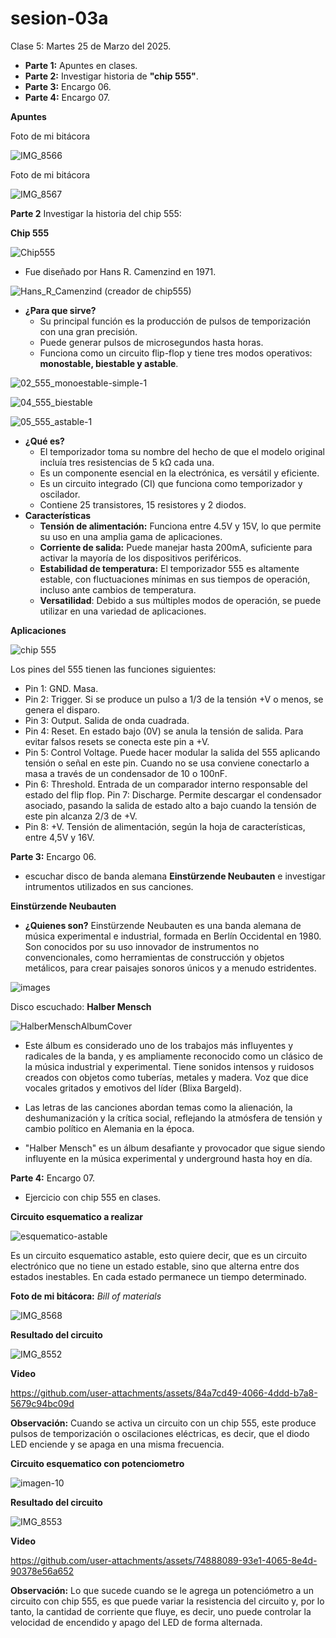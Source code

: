 # sesion-03a

Clase 5: Martes 25 de Marzo del 2025.

- **Parte 1:** Apuntes en clases.
- **Parte 2:** Investigar historia de **"chip 555"**.
- **Parte 3:** Encargo 06.
- **Parte 4:** Encargo 07.

**Apuntes**

Foto de mi bitácora

![IMG_8566](https://github.com/user-attachments/assets/44586b50-c0c0-4203-9e21-ce30c7b68b3e)

Foto de mi bitácora

![IMG_8567](https://github.com/user-attachments/assets/fcc0a78f-661e-4b09-a5eb-3e15e0056ea9)

**Parte 2** Investigar la historia del chip 555:

**Chip 555**

![Chip555](https://github.com/user-attachments/assets/aa78c873-98b3-45bb-bdac-65a4320570ae)

   - Fue diseñado por Hans R. Camenzind en 1971.

![Hans_R_Camenzind (creador de chip555)](https://github.com/user-attachments/assets/2b0ad239-cb89-49f2-aa53-a9292f318a43)

   - **¿Para que sirve?**
      - Su principal función es la producción de pulsos de temporización con una gran precisión.
      - Puede generar pulsos de microsegundos hasta horas.
      - Funciona como un circuito flip-flop y tiene tres modos operativos: **monostable, biestable y astable**.
    
![02_555_monoestable-simple-1](https://github.com/user-attachments/assets/296e5dc7-9649-4469-a6b9-b145af49e825)

![04_555_biestable](https://github.com/user-attachments/assets/d38bf966-b2f7-4ce4-98c8-f2530ae9caf1)

![05_555_astable-1](https://github.com/user-attachments/assets/e4683aa2-957a-484e-97dd-4186eb433275)

   - **¿Qué es?**
      - El temporizador toma su nombre del hecho de que el modelo original incluía tres resistencias de 5 kΩ cada una.
      - Es un componente esencial en la electrónica, es versátil y eficiente.
      - Es un circuito integrado (CI) que funciona como temporizador y oscilador.
      - Contiene 25 transistores, 15 resistores y 2 diodos.
   - **Características**
      -  **Tensión de alimentación:** Funciona entre 4.5V y 15V, lo que permite su uso en una amplia gama de aplicaciones.
      -  **Corriente de salida:** Puede manejar hasta 200mA, suficiente para activar la mayoría de los dispositivos periféricos.
      -  **Estabilidad de temperatura:** El temporizador 555 es altamente estable, con fluctuaciones mínimas en sus tiempos de operación, incluso ante cambios de temperatura.
      -  **Versatilidad**: Debido a sus múltiples modos de operación, se puede utilizar en una variedad de aplicaciones.

**Aplicaciones**

![chip 555](https://github.com/user-attachments/assets/f9ec60a6-ff7f-467d-b34f-04e71dfa56e2)

Los pines del 555 tienen las funciones siguientes:

- Pin 1: GND. Masa.
- Pin 2: Trigger. Si se produce un pulso a 1/3 de la tensión +V o menos, se genera el disparo.
- Pin 3: Output. Salida de onda cuadrada.
- Pin 4: Reset. En estado bajo (0V) se anula la tensión de salida. Para evitar falsos resets se conecta este pin a +V.
- Pin 5: Control Voltage. Puede hacer modular la salida del 555 aplicando tensión o señal en este pin. Cuando no se usa conviene conectarlo a masa a través de un condensador de 10 o 100nF.
- Pin 6: Threshold. Entrada de un comparador interno responsable del estado del flip flop.
  Pin 7: Discharge. Permite descargar el condensador asociado, pasando la salida de estado alto a bajo cuando la tensión de este pin alcanza 2/3 de +V.
- Pin 8: +V. Tensión de alimentación, según la hoja de características, entre 4,5V y 16V.

**Parte 3:** Encargo 06.
- escuchar disco de banda alemana **Einstürzende Neubauten** e investigar intrumentos utilizados en sus canciones.

**Einstürzende Neubauten**

   - **¿Quienes son?**
     Einstürzende Neubauten es una banda alemana de música experimental e industrial, formada en Berlín Occidental en 1980. Son conocidos por su uso innovador de instrumentos no convencionales, como herramientas de construcción y objetos metálicos, para crear paisajes sonoros únicos y a menudo estridentes.

![images](https://github.com/user-attachments/assets/5204ddfb-87fa-4e21-bbba-3db4f5e825aa)

Disco escuchado: **Halber Mensch**

![HalberMenschAlbumCover](https://github.com/user-attachments/assets/17e003aa-51d9-4cf2-90ca-30e02780bde4)

  - Este álbum es considerado uno de los trabajos más influyentes y radicales de la banda, y es ampliamente reconocido como un clásico de la música industrial y experimental. Tiene sonidos intensos y ruidosos creados con objetos como tuberías, metales y madera. Voz que dice vocales gritados y emotivos del líder (Blixa Bargeld).

   - Las letras de las canciones abordan temas como la alienación, la deshumanización y la crítica social, reflejando la atmósfera de tensión y cambio político en Alemania en la época.
   - "Halber Mensch" es un álbum desafiante y provocador que sigue siendo influyente en la música experimental y underground hasta hoy en día.
   
**Parte 4:** Encargo 07.
- Ejercicio con chip 555 en clases.

**Circuito esquematico a realizar**

![esquematico-astable](https://github.com/user-attachments/assets/f962d256-14e8-4536-8015-732d4ed8edd1)

Es un circuito esquematico astable, esto quiere decir, que es un circuito electrónico que no tiene un estado estable, sino que alterna entre dos estados inestables. En cada estado permanece un tiempo determinado.

**Foto de mi bitácora:** _Bill of materials_

![IMG_8568](https://github.com/user-attachments/assets/0759de1b-60b6-48df-914a-fb18863f9100)

**Resultado del circuito**

![IMG_8552](https://github.com/user-attachments/assets/838e2a88-e791-4e15-9055-051dcdeee706)

**Video**

https://github.com/user-attachments/assets/84a7cd49-4066-4ddd-b7a8-5679c94bc09d

**Observación:** Cuando se activa un circuito con un chip 555, este produce pulsos de temporización o oscilaciones eléctricas, es decir, que el diodo LED enciende y se apaga en una misma frecuencia.

**Circuito esquematico con potenciometro**

![imagen-10](https://github.com/user-attachments/assets/14dd0bed-7bf6-47d1-8bab-12f1bc6e510b)

**Resultado del circuito**

![IMG_8553](https://github.com/user-attachments/assets/67a3acf5-c759-4d13-bc9c-56cf74bae49f)

**Video**

https://github.com/user-attachments/assets/74888089-93e1-4065-8e4d-90378e56a652

**Observación:** Lo que sucede cuando se le agrega un potenciómetro a un circuito con chip 555, es que puede variar la resistencia del circuito y, por lo tanto, la cantidad de corriente que fluye, es decir, uno puede controlar la velocidad de encendido y apago del LED de forma alternada. 
